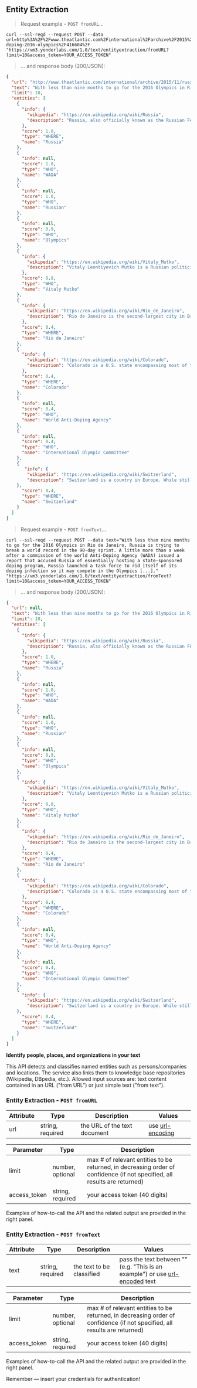 ## Entity Extraction


> Request example - `POST fromURL`...

```shell
curl --ssl-reqd --request POST --data url=http%3A%2F%2Fwww.theatlantic.com%2Finternational%2Farchive%2F2015%2F11%2Frussia-doping-2016-olympics%2F416604%2F "https://vm3.yonderlabs.com/1.0/text/entityextraction/fromURL?limit=10&access_token=YOUR_ACCESS_TOKEN"
```

> ... and response body (200/JSON):

```json
{
  "url": "http://www.theatlantic.com/international/archive/2015/11/russia-doping-2016-olympics/416604/", 
  "text": "With less than nine months to go for the 2016 Olympics in Rio de Janeiro, Russia is trying to break a world record in the 90-day sprint. A little more than a week after a commission of the World Anti-Doping Agency (WADA) issued a report that accused Russia of essentially hosting a state-sponsored doping program, Russia launched a task force to rid itself of its doping infection so it may compete in the Olympics [...].", 
  "limit": 10, 
  "entities": [
    {
      "info": {
        "wikipedia": "https://en.wikipedia.org/wiki/Russia", 
        "description": "Russia, also officially known as the Russian Federation, is a country in northern Eurasia. It is a federal semi-presidential republic [...]."
      }, 
      "score": 1.0, 
      "type": "WHERE", 
      "name": "Russia"
    }, 
    {
      "info": null, 
      "score": 1.0, 
      "type": "WHO", 
      "name": "WADA"
    }, 
    {
      "info": null, 
      "score": 1.0, 
      "type": "WHO", 
      "name": "Russian"
    }, 
    {
      "info": null, 
      "score": 0.9, 
      "type": "WHO", 
      "name": "Olympics"
    }, 
    {
      "info": {
        "wikipedia": "https://en.wikipedia.org/wiki/Vitaly_Mutko", 
        "description": "Vitaly Leontiyevich Mutko is a Russian politician. Since May 2008, he has been Minister of Sport, Tourism and Youth policy [...]."
      }, 
      "score": 0.8, 
      "type": "WHO", 
      "name": "Vitaly Mutko"
    }, 
    {
      "info": {
        "wikipedia": "https://en.wikipedia.org/wiki/Rio_de_Janeiro", 
        "description": "Rio de Janeiro is the second-largest city in Brazil, the sixth-largest city in the Americas, and the world's thirty-ninth largest city by population [...]."
      }, 
      "score": 0.4, 
      "type": "WHERE", 
      "name": "Rio de Janeiro"
    }, 
    {
      "info": {
        "wikipedia": "https://en.wikipedia.org/wiki/Colorado", 
        "description": "Colorado is a U.S. state encompassing most of the Southern Rocky Mountains as well as the northeastern portion of the Colorado Plateau and the western edge of the Great Plains [...]."
      }, 
      "score": 0.4, 
      "type": "WHERE", 
      "name": "Colorado"
    }, 
    {
      "info": null, 
      "score": 0.4, 
      "type": "WHO", 
      "name": "World Anti-Doping Agency"
    }, 
    {
      "info": null, 
      "score": 0.4, 
      "type": "WHO", 
      "name": "International Olympic Committee"
    }, 
    {
       "info": {
        "wikipedia": "https://en.wikipedia.org/wiki/Switzerland", 
        "description": "Switzerland is a country in Europe. While still named the Swiss Confederation for historical reasons, modern Switzerland is a federal directorial republic [...]."
    },  
      "score": 0.4, 
      "type": "WHERE", 
      "name": "Switzerland"
    }
  ]
}
```


> Request example - `POST fromText`...



```shell
curl --ssl-reqd --request POST --data text="With less than nine months to go for the 2016 Olympics in Rio de Janeiro, Russia is trying to break a world record in the 90-day sprint. A little more than a week after a commission of the world Anti-Doping Agency (WADA) issued a report that accused Russia of essentially hosting a state-sponsored doping program, Russia launched a task force to rid itself of its doping infection so it may compete in the Olympics [...]." "https://vm3.yonderlabs.com/1.0/text/entityextraction/fromText?limit=10&access_token=YOUR_ACCESS_TOKEN"
```

> ... and response body (200/JSON):

```json
{
  "url": null, 
  "text": "With less than nine months to go for the 2016 Olympics in Rio de Janeiro, Russia is trying to break a world record in the 90-day sprint. A little more than a week after a commission of the world Anti-Doping Agency (WADA) issued a report that accused Russia of essentially hosting a state-sponsored doping program, Russia launched a task force to rid itself of its doping infection so it may compete in the Olympics [...].", 
  "limit": 10, 
  "entities": [
    {
      "info": {
        "wikipedia": "https://en.wikipedia.org/wiki/Russia", 
        "description": "Russia, also officially known as the Russian Federation, is a country in northern Eurasia. It is a federal semi-presidential republic [...]."
      }, 
      "score": 1.0, 
      "type": "WHERE", 
      "name": "Russia"
    }, 
    {
      "info": null, 
      "score": 1.0, 
      "type": "WHO", 
      "name": "WADA"
    }, 
    {
      "info": null, 
      "score": 1.0, 
      "type": "WHO", 
      "name": "Russian"
    }, 
    {
      "info": null, 
      "score": 0.9, 
      "type": "WHO", 
      "name": "Olympics"
    }, 
    {
      "info": {
        "wikipedia": "https://en.wikipedia.org/wiki/Vitaly_Mutko", 
        "description": "Vitaly Leontiyevich Mutko is a Russian politician. Since May 2008, he has been Minister of Sport, Tourism and Youth policy [...]."
      }, 
      "score": 0.8, 
      "type": "WHO", 
      "name": "Vitaly Mutko"
    }, 
    {
      "info": {
        "wikipedia": "https://en.wikipedia.org/wiki/Rio_de_Janeiro", 
        "description": "Rio de Janeiro is the second-largest city in Brazil, the sixth-largest city in the Americas, and the world's thirty-ninth largest city by population [...]."
      }, 
      "score": 0.4, 
      "type": "WHERE", 
      "name": "Rio de Janeiro"
    }, 
    {
      "info": {
        "wikipedia": "https://en.wikipedia.org/wiki/Colorado", 
        "description": "Colorado is a U.S. state encompassing most of the Southern Rocky Mountains as well as the northeastern portion of the Colorado Plateau and the western edge of the Great Plains [...]."
      }, 
      "score": 0.4, 
      "type": "WHERE", 
      "name": "Colorado"
    }, 
    {
      "info": null, 
      "score": 0.4, 
      "type": "WHO", 
      "name": "World Anti-Doping Agency"
    }, 
    {
      "info": null, 
      "score": 0.4, 
      "type": "WHO", 
      "name": "International Olympic Committee"
    }, 
    {
      "info": {
        "wikipedia": "https://en.wikipedia.org/wiki/Switzerland", 
        "description": "Switzerland is a country in Europe. While still named the Swiss Confederation for historical reasons, modern Switzerland is a federal directorial republic [...]."
    }, 
      "score": 0.4, 
      "type": "WHERE", 
      "name": "Switzerland"
    }
  ]
}
```






**Identify people, places, and organizations in your text**

This API detects and classifies named entities such as persons/companies and locations. The service also links them to knowledge base repositories (Wikipedia, DBpedia, etc.).
Allowed input sources are: text content contained in an URL ("from URL") or just simple text ("from text").


### Entity Extraction - `POST fromURL` 


Attribute | Type | Description | Values |
--------- | ------- | ----------- | ------ |
url | string, required | the URL of the text document | use [url-encoding](http://www.url-encode-decode.com/)|


Parameter | Type | Description |
--------- | ------- | ----------- | 
limit | number, optional | max # of relevant entities to be returned, in decreasing order of confidence (if not specified, all results are returned)
access_token | string, required | your access token (40 digits) | 

Examples of how-to-call the API and the related output are provided in the right panel.

### Entity Extraction - `POST fromText` 

Attribute | Type | Description | Values |
--------- | ------- | ----------- | ------ |
text | string, required | the text to be classified | pass the text between "" (e.g. "This is an example") or use [url-encoded](http://www.url-encode-decode.com/) text|



Parameter | Type | Description | 
--------- | ------- | ----------- | 
limit | number, optional | max # of relevant entities to be returned, in decreasing order of confidence (if not specified, all results are returned)
access_token | string, required | your access token (40 digits) | 

Examples of how-to-call the API and the related output are provided in the right panel.

<aside class="success">
Remember — insert your credentials for authentication!
</aside>


